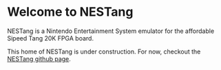 # Welcome to NESTang

NESTang is a Nintendo Entertainment System emulator for the affordable Sipeed Tang 20K FPGA board.

This home of NESTang is under construction. For now, checkout the [NESTang github page](https://github.com/nand2mario/nestang). 

